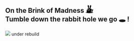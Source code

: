 ## On the Brink of Madness <img width="5%" src="./icons/bunny-2.png"/> <br>Tumble down the rabbit hole we go 🕳️ !

<img width="3%" src="https://cdn-icons-png.flaticon.com/512/7206/7206289.png"/> under rebuild
